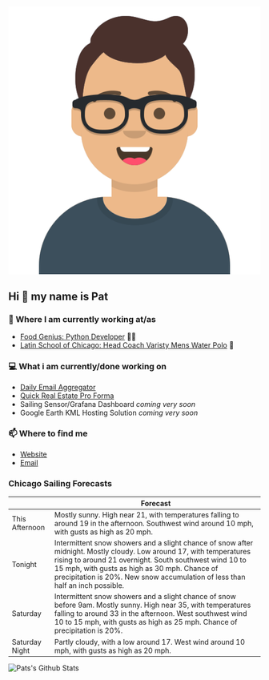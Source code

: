[![Social banner for p-j-falconer](https://raw.githubusercontent.com/P-J-FALCONER/P-J-FALCONER/master/assets/avataaars.svg)](https://patfalconer.com/)
## Hi :wave: my name is Pat

### 💼 Where I am currently working at/as
- [Food Genius: Python Developer](https://getfoodgenius.com/) 🍔🐍
- [Latin School of Chicago: Head Coach Varisty Mens Water Polo](https://www.latinschool.org/) 🤽


### 💻 What i am currently/done working on
 - [Daily Email Aggregator](https://github.com/P-J-FALCONER/dott_daily_mail)
 - [Quick Real Estate Pro Forma](https://github.com/P-J-FALCONER/henry)
 - Sailing Sensor/Grafana Dashboard *coming very soon*
 - Google Earth KML Hosting Solution *coming very soon*

### 📫 Where to find me
 - [Website](https://patfalconer.com/)
 - [Email](mailto:patrick.j.falconer@gmail.com)


### Chicago Sailing Forecasts
|   | Forecast  |
|---|---|
| This Afternoon | Mostly sunny. High near 21, with temperatures falling to around 19 in the afternoon. Southwest wind around 10 mph, with gusts as high as 20 mph. |
| Tonight | Intermittent snow showers and a slight chance of snow after midnight. Mostly cloudy. Low around 17, with temperatures rising to around 21 overnight. South southwest wind 10 to 15 mph, with gusts as high as 30 mph. Chance of precipitation is 20%. New snow accumulation of less than half an inch possible. |
| Saturday | Intermittent snow showers and a slight chance of snow before 9am. Mostly sunny. High near 35, with temperatures falling to around 33 in the afternoon. West southwest wind 10 to 15 mph, with gusts as high as 25 mph. Chance of precipitation is 20%. |
| Saturday Night | Partly cloudy, with a low around 17. West wind around 10 mph, with gusts as high as 20 mph. |

![Pats's Github Stats](https://github-readme-stats.vercel.app/api?username=p-j-falconer&show_icons=true&theme=radical)
